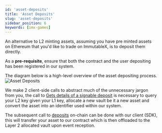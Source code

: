 ```yaml
---
id: 'asset-deposits'
title: 'Asset Deposits'
slug: 'asset-deposits'
sidebar_position: 6
keywords: [imx-games]
---
```


An alternative to L2 minting assets, assuming you have pre minted assets on Ethereum that you'd like to trade on ImmutableX, is to deposit them directly.

As a **pre-requisite**, ensure that both the contract and the user depositing has been registered in our system.

The diagram below is a high-level overview of the asset depositing process.
![Asset Deposits](/img/AssetDeposits.png)

We make 2 client-side calls to abstract much of the unnecessary jargon from you, the call to [Gets details of a signable deposit](/reference#/operations/getSignableDeposit) is necessary to query your L2 key given your L1 key, allocate a new vault be it a new asset and convert the asset into an identifier used within our system.

The subsequent call to [deposits](/reference#/operations/listDeposits) on-chain can be done with our client (SDK), this will transfer your asset to our contract which is then offloaded to the Layer 2 allocated vault upon event reception.
